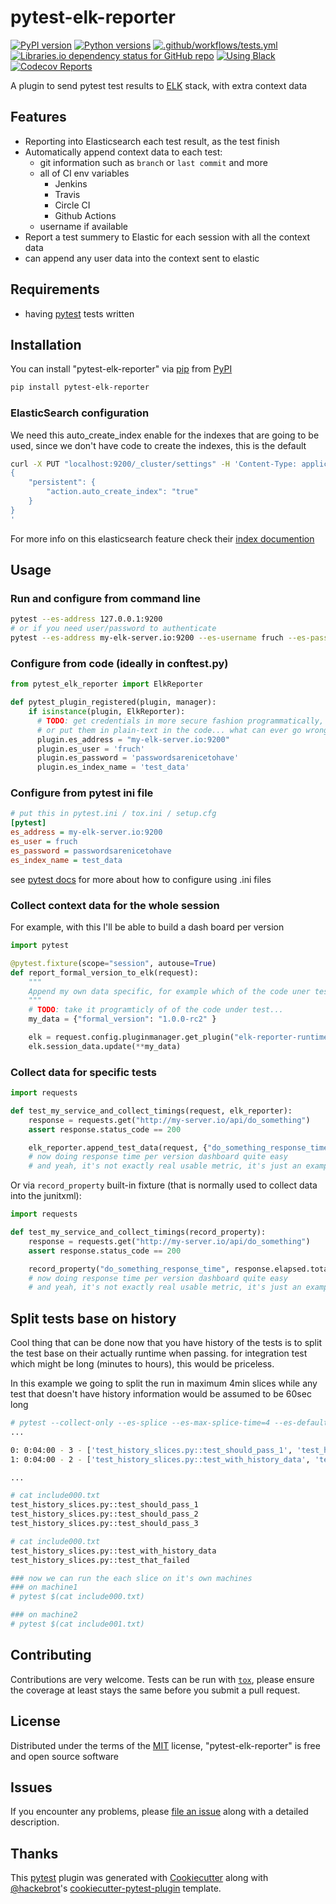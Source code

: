 # pytest-elk-reporter

[![PyPI version](https://img.shields.io/pypi/v/pytest-elk-reporter.svg?style=flat)](https://pypi.org/project/pytest-elk-reporter)
[![Python versions](https://img.shields.io/pypi/pyversions/pytest-elk-reporter.svg?style=flat)](https://pypi.org/project/pytest-elk-reporter)
[![.github/workflows/tests.yml](https://github.com/fruch/pytest-elk-reporter/workflows/.github/workflows/tests.yml/badge.svg)](https://github.com/fruch/pytest-elk-reporter/actions?query=branch%3Amaster)
[![Libraries.io dependency status for GitHub repo](https://img.shields.io/librariesio/github/fruch/pytest-elk-reporter.svg?style=flat)](https://libraries.io/github/fruch/pytest-elk-reporter)
[![Using Black](https://img.shields.io/badge/code%20style-black-000000.svg)](https://github.com/python/black)
[![Codecov Reports](https://codecov.io/gh/fruch/pytest-elk-reporter/branch/master/graph/badge.svg)](https://codecov.io/gh/fruch/pytest-elk-reporter)

A plugin to send pytest test results to [ELK] stack, with extra context data

## Features

* Reporting into Elasticsearch each test result, as the test finish
* Automatically append context data to each test:
  * git information such as `branch` or `last commit` and more
  * all of CI env variables
    * Jenkins
    * Travis
    * Circle CI
    * Github Actions
  * username if available
* Report a test summery to Elastic for each session with all the context data
* can append any user data into the context sent to elastic

## Requirements

* having [pytest] tests written

## Installation

You can install "pytest-elk-reporter" via [pip] from [PyPI]

``` bash
pip install pytest-elk-reporter
```

### ElasticSearch configuration

We need this auto_create_index enable for the indexes that are going to be used,
since we don't have code to create the indexes, this is the default

```bash
curl -X PUT "localhost:9200/_cluster/settings" -H 'Content-Type: application/json' -d'
{
    "persistent": {
        "action.auto_create_index": "true"
    }
}
'
```

For more info on this elasticsearch feature check their [index documention](https://www.elastic.co/guide/en/elasticsearch/reference/current/docs-index_.html#index-creation)

## Usage

### Run and configure from command line

```bash
pytest --es-address 127.0.0.1:9200
# or if you need user/password to authenticate
pytest --es-address my-elk-server.io:9200 --es-username fruch --es-password 'passwordsarenicetohave'
```

### Configure from code (ideally in conftest.py)

```python
from pytest_elk_reporter import ElkReporter

def pytest_plugin_registered(plugin, manager):
    if isinstance(plugin, ElkReporter):
      # TODO: get credentials in more secure fashion programmatically, maybe AWS secrets or the likes
      # or put them in plain-text in the code... what can ever go wrong...
      plugin.es_address = "my-elk-server.io:9200"
      plugin.es_user = 'fruch'
      plugin.es_password = 'passwordsarenicetohave'
      plugin.es_index_name = 'test_data'

```

### Configure from pytest ini file

```ini
# put this in pytest.ini / tox.ini / setup.cfg
[pytest]
es_address = my-elk-server.io:9200
es_user = fruch
es_password = passwordsarenicetohave
es_index_name = test_data
```

see [pytest docs](https://docs.pytest.org/en/latest/customize.html)
for more about how to configure using .ini files

### Collect context data for the whole session

For example, with this I'll be able to build a dash board per version

```python
import pytest

@pytest.fixture(scope="session", autouse=True)
def report_formal_version_to_elk(request):
    """
    Append my own data specific, for example which of the code uner test is used
    """
    # TODO: take it programticly of of the code under test...
    my_data = {"formal_version": "1.0.0-rc2" }

    elk = request.config.pluginmanager.get_plugin("elk-reporter-runtime")
    elk.session_data.update(**my_data)
```

### Collect data for specific tests

```python
import requests

def test_my_service_and_collect_timings(request, elk_reporter):
    response = requests.get("http://my-server.io/api/do_something")
    assert response.status_code == 200

    elk_reporter.append_test_data(request, {"do_something_response_time": response.elapsed.total_seconds() })
    # now doing response time per version dashboard quite easy
    # and yeah, it's not exactly real usable metric, it's just an example...
```

Or via `record_property` built-in fixture (that is normally used to collect data into the junitxml):
```python
import requests

def test_my_service_and_collect_timings(record_property):
    response = requests.get("http://my-server.io/api/do_something")
    assert response.status_code == 200

    record_property("do_something_response_time", response.elapsed.total_seconds())
    # now doing response time per version dashboard quite easy
    # and yeah, it's not exactly real usable metric, it's just an example...
```

## Split tests base on history

Cool thing that can be done now that you have history of the tests
is to split the test base on their actually runtime when passing.
for integration test which might be long (minutes to hours),
this would be priceless.

In this example we going to split the run in maximum 4min slices
while any test that doesn't have history information would be assumed to be 60sec long
```bash
# pytest --collect-only --es-splice --es-max-splice-time=4 --es-default-test-time=60
...

0: 0:04:00 - 3 - ['test_history_slices.py::test_should_pass_1', 'test_history_slices.py::test_should_pass_2', 'test_history_slices.py::test_should_pass_3']
1: 0:04:00 - 2 - ['test_history_slices.py::test_with_history_data', 'test_history_slices.py::test_that_failed']

...

# cat include000.txt
test_history_slices.py::test_should_pass_1
test_history_slices.py::test_should_pass_2
test_history_slices.py::test_should_pass_3

# cat include000.txt
test_history_slices.py::test_with_history_data
test_history_slices.py::test_that_failed

### now we can run the each slice on it's own machines
### on machine1
# pytest $(cat include000.txt)

### on machine2
# pytest $(cat include001.txt)
```

## Contributing

Contributions are very welcome. Tests can be run with [`tox`][tox], please ensure
the coverage at least stays the same before you submit a pull request.

## License

Distributed under the terms of the [MIT][MIT] license, "pytest-elk-reporter" is free and open source software

## Issues

If you encounter any problems, please [file an issue] along with a detailed description.

## Thanks

This [pytest] plugin was generated with [Cookiecutter] along with [@hackebrot]'s [cookiecutter-pytest-plugin] template.

[ELK]: https://www.elastic.co/elk-stack
[Cookiecutter]: https://github.com/audreyr/cookiecutter
[@hackebrot]: https://github.com/hackebrot
[MIT]: http://opensource.org/licenses/MIT
[cookiecutter-pytest-plugin]: https://github.com/pytest-dev/cookiecutter-pytest-plugin
[file an issue]: https://github.com/fruch/pytest-elk-reporter/issues
[pytest]: https://github.com/pytest-dev/pytest
[tox]: https://tox.readthedocs.io/en/latest/
[pip]: https://pypi.org/project/pip/
[PyPI]: https://pypi.org/project
